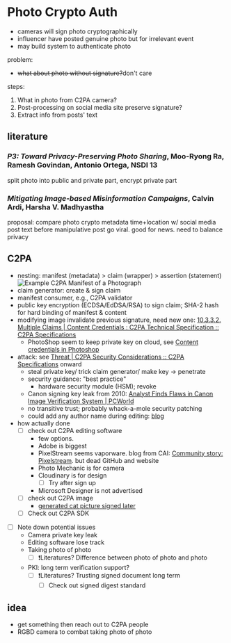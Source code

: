 # Photo Crypto Auth

- cameras will sign photo cryptographically
- influencer have posted genuine photo but for irrelevant event
- may build system to authenticate photo

problem:

- ~~what about photo without signature?~~don't care

steps:

1. What in photo from C2PA camera?
1. Post-processing on social media site preserve signature?
1. Extract info from posts' text

## literature

### *P3: Toward Privacy-Preserving Photo Sharing*, Moo-Ryong Ra, Ramesh Govindan, Antonio Ortega, NSDI 13

split photo into public and private part, encrypt private part

### *Mitigating Image-based Misinformation Campaigns*, Calvin Ardi, Harsha V. Madhyastha

proposal:
compare photo crypto metadata time+location w/ social media post text before
manipulative post go viral. good for news. need to balance privacy

## C2PA

- nesting: manifest (metadata) > claim (wrapper) > assertion (statement)
    ![Example C2PA Manifest of a
    Photograph](https://c2pa.org/specifications/specifications/2.1/specs/_images/Photo_Manifest.svg)
- claim generator: create & sign claim
- manifest consumer, e.g., C2PA validator
- public key encryption (ECDSA/EdDSA/RSA) to sign claim; SHA-2 hash for
    hard binding of manifest & content
- modifying image invalidate previous signature, need new one: [10.3.3.2.
    Multiple Claims | Content Credentials : C2PA Technical Specification ::
    C2PA
    Specifications](https://c2pa.org/specifications/specifications/2.1/specs/C2PA_Specification.html#_multiple_claims)
    - PhotoShop seem to keep private key on cloud, see
        [Content credentials in
        Photoshop](https://helpx.adobe.com/photoshop/using/content-credentials.html)
- attack: see [Threat | C2PA Security Considerations :: C2PA
    Specifications](https://c2pa.org/specifications/specifications/1.0/security/Security_Considerations.html#_threat_spoofing_signed_c2pa_metadata_via_stolen_key)
    onward
    - steal private key/ trick claim generator/ make key → penetrate
    - security guidance: "best practice"
        - hardware security module (HSM); revoke
    - Canon signing key leak from 2010: [Analyst Finds Flaws in
        Canon Image Verification System |
        PCWorld](https://www.pcworld.com/article/499056/article-2356.html)
    - no transitive trust; probably whack-a-mole security patching
    - could add any author name during editing:
        [blog](https://hackerfactor.com/blog/index.php?/archives/1044-From-VIDA-to-SEAL.html)
- how actually done
    - [ ] check out C2PA editing software
        - few options.
        - Adobe is biggest
        - PixelStream seems vaporware. blog from CAI: [Community story:
            Pixelstream](https://contentauthenticity.org/blog/community-story-pixelstream).
            but dead GitHub and website
        - Photo Mechanic is for camera
        - Cloudinary is for design
            - [ ] Try after sign up
        - Microsoft Designer is not advertised
    - [ ] check out C2PA image
        - [generated cat picture signed
            later](https://fotoforensics.com/analysis.php?id=b2d0ed23d2bdf3170d8a7a8ac06617569665a2b1.5429555&fmt=orig)
    - [ ] Check out C2PA SDK
- [ ] Note down potential issues
    - Camera private key leak
    - Editing software lose track
    - Taking photo of photo
        - [ ] ❗Literatures? Difference between photo of photo and photo
    - PKI: long term verification support?
        - [ ] ❗Literatures? Trusting signed document long term
            - [ ] Check out signed digest standard

## idea

- get something then reach out to C2PA people
- RGBD camera to combat taking photo of photo
